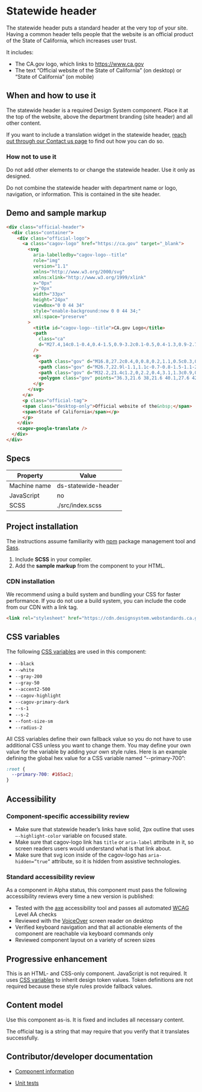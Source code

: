 # Statewide header

The statewide header puts a standard header at the very top of your site. Having a common header tells people that the website is an official product of the State of California, which increases user trust.

It includes:

- The CA<span>.</span>gov logo, which links to https://www.ca.gov
- The text “Official website of the State of California” (on desktop) or “State of California” (on mobile)

## When and how to use it

The statewide header is a required Design System component. Place it at the top of the website, above the department branding (site header) and all other content.

If you want to include a translation widget in the statewide header, [reach out through our Contact us page](https://innovation.ca.gov/contact-us/) to find out how you can do so.

### How not to use it

Do not add other elements to or change the statewide header. Use it only as designed.

Do not combine the statewide header with department name or logo, navigation, or information. This is contained in the site header.

## Demo and sample markup

```html preview
<div class="official-header">
  <div class="container">
    <div class="official-logo">
      <a class="cagov-logo" href="https://ca.gov" target="_blank">
        <svg
          aria-labelledby="cagov-logo--title"
          role="img"
          version="1.1"
          xmlns="http://www.w3.org/2000/svg"
          xmlns:xlink="http://www.w3.org/1999/xlink"
          x="0px"
          y="0px"
          width="33px"
          height="24px"
          viewBox="0 0 44 34"
          style="enable-background:new 0 0 44 34;"
          xml:space="preserve"
        >
          <title id="cagov-logo--title">CA.gov Logo</title>
          <path
            class="ca"
            d="M27.4,14c0.1-0.4,0.4-1.5,0.9-3.2c0.1-0.5,0.4-1.3,0.9-2.7c0.5-1.4,0.9-2.5,1.2-3.3c-0.9,0.6-1.8,1.4-2.7,2.3 c-3.2,3.5-6.9,7.6-8.3,9.8c0.5-0.1,1.5-1.2,4.7-2.3C26.3,14,27.4,14,27.4,14L27.4,14z M26.9,16.2c-10.1,0-14.5,16.1-21.6,16.1 c-1.6,0-2.8-0.7-3.7-2.1c-0.6-0.9-0.8-2-0.8-3.1c0-2.9,1.4-6.7,4.2-11.1c2.4-3.8,4.9-6.9,7.5-9.2c2.3-2,4.2-3,5.9-3 c0.9,0,1.6,0.3,2.1,1C20.8,5.2,21,5.8,21,6.5c0,1.3-0.4,2.8-1.3,4.5c-0.8,1.5-1.7,2.8-2.9,3.9c-0.8,0.8-1.4,1.1-1.8,1.1 c-0.3,0-0.6-0.1-0.8-0.4c-0.2-0.2-0.3-0.4-0.3-0.7c0-0.5,0.4-1,1.2-1.6c1.2-0.9,2.1-1.8,2.8-2.9c1-1.5,1.5-2.8,1.5-3.8 c0-0.4-0.1-0.7-0.3-0.9c-0.2-0.2-0.5-0.3-0.8-0.3c-0.7,0-1.8,0.5-3.2,1.6c-1.6,1.2-3.2,2.9-5,5C8,14.8,6.3,17.4,5.2,20 c-1.2,2.7-1.8,5-1.8,6.9c0,0.9,0.3,1.7,0.8,2.3c0.6,0.7,1.3,1.1,2.1,1.1c3.2-0.1,7.2-7.4,8.4-9.1C27,4.3,27.9,4.3,29.8,2.5 c1.1-1,1.9-1.6,2.5-1.6c0.4,0,0.7,0.1,0.9,0.4c0.2,0.3,0.3,0.5,0.3,0.9c0,0.4-0.2,1-0.6,2c-0.7,1.7-1.3,3.5-1.9,5.4 c-0.5,1.7-0.9,3-1,3.9c0.2,0,0.4,0,0.5,0c0.4,0,0.7,0,1,0c0.8,0,1.2,0.3,1.2,0.9c0,0.3-0.1,0.5-0.3,0.8c-0.2,0.3-0.4,0.4-0.6,0.5 c-0.1,0-0.3,0-0.7,0c-0.8,0-1.4,0-1.7,0.1c-0.1,0.4-0.5,4.1-1.1,4.2C26.7,21.5,26.8,16.7,26.9,16.2L26.9,16.2z"
          />
          <g>
            <path class="gov" d="M16.8,27.2c0.4,0,0.8,0.2,1.1,0.5c0.3,0.3,0.5,0.7,0.5,1.1c0,0.4-0.2,0.8-0.5,1.1c-0.3,0.3-0.7,0.5-1.1,0.5 c-0.4,0-0.8-0.2-1.1-0.5c-0.3-0.3-0.5-0.7-0.5-1.1c0-0.4,0.2-0.8,0.5-1.1C16,27.4,16.4,27.2,16.8,27.2L16.8,27.2z" />
            <path class="gov" d="M26.7,22.9l-1.1,1.1c-0.7-0.8-1.5-1.1-2.5-1.1c-0.8,0-1.5,0.3-2.1,0.8c-0.6,0.6-0.8,1.2-0.8,2 c0,0.8,0.3,1.5,0.9,2.1c0.6,0.6,1.3,0.8,2.2,0.8c0.6,0,1-0.1,1.4-0.3c0.4-0.2,0.7-0.6,0.9-1.1h-2.4v-1.5h4.2l0,0.4 c0,0.7-0.2,1.4-0.6,2.1c-0.4,0.7-0.9,1.2-1.5,1.5c-0.6,0.3-1.3,0.5-2.1,0.5c-0.9,0-1.7-0.2-2.3-0.6c-0.7-0.4-1.2-0.9-1.6-1.6 c-0.4-0.7-0.6-1.5-0.6-2.3c0-1.1,0.4-2.1,1.1-2.9c0.9-1,2-1.5,3.4-1.5c0.7,0,1.4,0.1,2.1,0.4C25.7,22,26.2,22.4,26.7,22.9 L26.7,22.9z" />
            <path class="gov" d="M32.2,21.4c1.2,0,2.2,0.4,3.1,1.3c0.9,0.9,1.3,1.9,1.3,3.2c0,1.2-0.4,2.3-1.3,3.1c-0.8,0.9-1.9,1.3-3.1,1.3 c-1.3,0-2.3-0.4-3.2-1.3c-0.8-0.9-1.3-1.9-1.3-3.1c0-0.8,0.2-1.5,0.6-2.2c0.4-0.7,0.9-1.2,1.6-1.6C30.7,21.5,31.4,21.4,32.2,21.4 L32.2,21.4z M32.2,22.9c-0.8,0-1.4,0.3-2,0.8c-0.5,0.5-0.8,1.2-0.8,2.1c0,0.9,0.3,1.7,1,2.2c0.5,0.4,1.1,0.6,1.8,0.6 c0.8,0,1.4-0.3,1.9-0.8c0.5-0.6,0.8-1.2,0.8-2c0-0.8-0.3-1.5-0.8-2C33.6,23.2,33,22.9,32.2,22.9L32.2,22.9z" />
            <polygon class="gov" points="36.3,21.6 38,21.6 40.1,27.6 42.2,21.6 43.9,21.6 40.8,30 39.3,30 36.3,21.6" />
          </g>
        </svg>
      </a>
      <p class="official-tag">
      <span class="desktop-only">Official website of the&nbsp;</span>
      <span>State of California</span></p>
      </p>
    </div>
    <cagov-google-translate />
  </div>
</div>
```

## Specs

| Property     | Value               |
| ------------ | ------------------- |
| Machine name | ds-statewide-header |
| JavaScript   | no                  |
| SCSS         | ./src/index.scss    |

## Project installation

The instructions assume familiarity with [npm](https://npmjs.com) package management tool and [Sass](https://sass-lang.com/).

1. Include **SCSS** in your compiler.
2. Add the **sample markup** from the component to your HTML.

### CDN installation

We recommend using a build system and bundling your CSS for faster performance. If you do not use a build system, you can include the code from our CDN with a link tag.

```html
<link rel="stylesheet" href="https://cdn.designsystem.webstandards.ca.gov/components/ds-statewide-header/v2.0.1/dist/index.css">
```

## CSS variables

The following [CSS variables](https://developer.mozilla.org/en-US/docs/Web/CSS/Using_CSS_custom_properties) are used in this component:


- `--black`
- `--white`
- `--gray-200`
- `--gray-50`
- `--accent2-500`
- `--cagov-highlight`
- `--cagov-primary-dark`
- `--s-1`
- `--s-2`
- `--font-size-sm`
- `--radius-2`


All CSS variables define their own fallback value so you do not have to use additional CSS unless you want to change them. You may define your own value for the variable by adding your own style rules. Here is an example defining the global hex value for a CSS variable named “--primary-700”:

```css
:root {
  --primary-700: #165ac2;
}
```

## Accessibility

### Component-specific accessibility review

- Make sure that statewide header’s links have solid, 2px outline that uses `—-highlight-color` variable on focused state.
- Make sure that cagov-logo link has `title` or `aria-label` attribute in it, so screen readers users would understand what is that link about.
- Make sure that svg icon inside of the cagov-logo has `aria-hidden=”true”` attribute, so it is hidden from assistive technologies.

### Standard accessibility review

As a component in Alpha status, this component must pass the following accessibility reviews every time a new version is published:

- Tested with the [axe](https://www.deque.com/axe/) accessibility tool and passes all automated [WCAG](https://www.w3.org/TR/WCAG21/) Level AA checks
- Reviewed with the [VoiceOver](https://www.apple.com/voiceover/info/guide/_1121.html) screen reader on desktop
- Verified keyboard navigation and that all actionable elements of the component are reachable via keyboard commands only
- Reviewed component layout on a variety of screen sizes

## Progressive enhancement

This is an HTML- and CSS-only component. JavaScript is not required. It uses [CSS variables](<https://developer.mozilla.org/en-US/docs/Web/CSS/var()#syntax>) to inherit design token values. Token definitions are not required because these style rules provide fallback values.

## Content model

Use this component as-is. It is fixed and includes all necessary content.

The official tag is a string that may require that you verify that it translates successfully.

## Contributor/developer documentation

- [Component information](https://github.com/cagov/design-system/blob/main/components/README.md)

- [Unit tests](https://github.com/cagov/design-system/blob/main/components/UNIT-TESTS.md)
